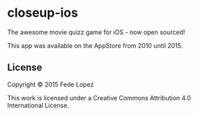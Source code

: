 # closeup-ios

The awesome movie quizz game for iOS - now open sourced!

This app was available on the AppStore from 2010 until 2015. 

## License 

Copyright © 2015 Fede Lopez

This work is licensed under a Creative Commons Attribution 4.0 International License.
